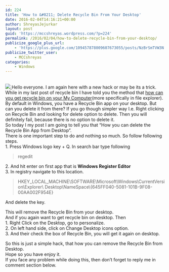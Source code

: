 ```yaml
---
id: 224
title: 'How to &#8211; Delete Recycle Bin From Your Desktop'
date: 2016-02-04T14:16:21+00:00
author: ShreyasJejurkar
layout: post
guid: 'https://mccshreyas.wordpress.com/?p=224'
permalink: /2016/02/04/how-to-delete-recycle-bin-from-your-desktop/
publicize_google_plus_url:
    - 'https://plus.google.com/109457878009607673055/posts/NzBrSmTVW3N'
publicize_twitter_user:
    - MCCshreyas
categories:
    - Windows
---
```


[  
 ![](http://mccshreyas.files.wordpress.com/2016/02/savedpicture-201624194923.jpg?w=700)  ](http://mccshreyas.files.wordpress.com/2016/02/savedpicture-201624194923.jpg)Hello everyone. I am again here with a new hack or may be its a trick.  
While in my last post of recycle bin I have told you the method that [how can you get recycle bin on your My Computer](https://mccshreyas.wordpress.com/2015/11/20/access-recycle-bin-from-my-computer/)(more specifically in file explorer).  
By default in Windows, you have a Recycle Bin app on your desktop. But can you delete it from there? If you go though simpler way I.e. Right clicking on Recycle Bin and looking for delete option to delete. Then you will definitely fail, because there is no option to delete it.  
So today I my post I am going to tell you that “How you can delete the Recycle Bin App from Desktop”.  
There is one important step to do and nothing so much. So follow following steps.  
1\. Press Windows logo key + Q. In search bar type following

> regedit

2\. And hit enter on first app that is **Windows Register Editor**  
3\. In registry navigate to this location.

> HKEY\_LOCAL\_MACHINE\\SOFTWARE\\Microsoft\\Windows\\CurrentVersion\\Explorer\\ Desktop\\NameSpace\\{645FF040-5081-101B-9F08-00AA002F954E}

And delete the key.

This will remove the Recycle Bin from your desktop.  
And if you again want to get recycle bin on desktop. Then  
1\. Right Click on the Desktop, go to personalize.  
2\. On left hand side, click on Change Desktop icons option.  
3\. And their check the box of Recycle Bin, you will get it again on desktop.

So this is just a simple hack, that how you can remove the Recycle Bin from Desktop.  
Hope so you have enjoy it.  
If you face any problem while doing this, then don’t forget to reply me in comment section below.